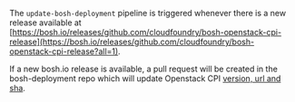 The `update-bosh-deployment` pipeline is triggered whenever there is a new release available at [https://bosh.io/releases/github.com/cloudfoundry/bosh-openstack-cpi-release](https://bosh.io/releases/github.com/cloudfoundry/bosh-openstack-cpi-release?all=1).

If a new bosh.io release is available, a pull request will be created in the bosh-deployment repo which will update Openstack CPI [version, url and sha](https://github.com/cloudfoundry/bosh-deployment/blob/24b7a9aa9e9c4455ff5f00afca4ce1ce886a0c66/openstack/cpi.yml#L6-L8).
